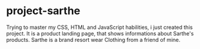 # project-sarthe
Trying to master my CSS, HTML and JavaScript habilities, i just created this project. It is a  product landing page, that shows informations about Sarthe's products. Sarthe is a brand resort wear Clothing from a friend of mine.
